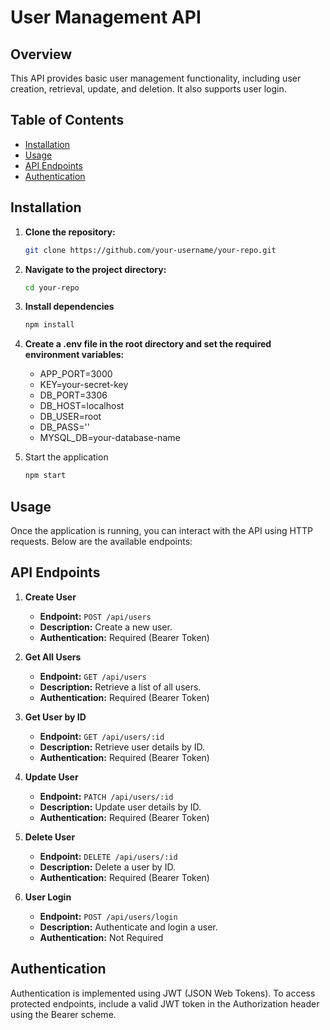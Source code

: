 # User Management API

## Overview

This API provides basic user management functionality, including user creation, retrieval, update, and deletion. It also supports user login.

## Table of Contents

- [Installation](#installation)
- [Usage](#usage)
- [API Endpoints](#api-endpoints)
- [Authentication](#authentication)

## Installation

1. **Clone the repository:**

   ```bash
   git clone https://github.com/your-username/your-repo.git

2. **Navigate to the project directory:**

    ```bash
    cd your-repo

3. **Install dependencies**

    ```bash
    npm install

4. **Create a .env file in the root directory and set the required environment variables:**

    - APP_PORT=3000
    - KEY=your-secret-key
    - DB_PORT=3306
    - DB_HOST=localhost
    - DB_USER=root
    - DB_PASS=''
    - MYSQL_DB=your-database-name

5. Start the application
    ```bash
    npm start

## Usage

Once the application is running, you can interact with the API using HTTP requests. Below are the available endpoints:

## API Endpoints

1. **Create User**
   - **Endpoint:** `POST /api/users`
   - **Description:** Create a new user.
   - **Authentication:** Required (Bearer Token)

2. **Get All Users**
   - **Endpoint:** `GET /api/users`
   - **Description:** Retrieve a list of all users.
   - **Authentication:** Required (Bearer Token)

3. **Get User by ID**
   - **Endpoint:** `GET /api/users/:id`
   - **Description:** Retrieve user details by ID.
   - **Authentication:** Required (Bearer Token)

4. **Update User**
   - **Endpoint:** `PATCH /api/users/:id`
   - **Description:** Update user details by ID.
   - **Authentication:** Required (Bearer Token)

5. **Delete User**
   - **Endpoint:** `DELETE /api/users/:id`
   - **Description:** Delete a user by ID.
   - **Authentication:** Required (Bearer Token)

6. **User Login**
   - **Endpoint:** `POST /api/users/login`
   - **Description:** Authenticate and login a user.
   - **Authentication:** Not Required

## Authentication

Authentication is implemented using JWT (JSON Web Tokens). To access protected endpoints, include a valid JWT token in the Authorization header using the Bearer scheme.

